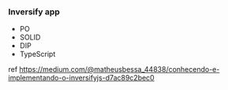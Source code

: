 ### Inversify app
- PO
- SOLID
- DIP
- TypeScript

ref https://medium.com/@matheusbessa_44838/conhecendo-e-implementando-o-inversifyjs-d7ac89c2bec0